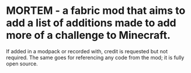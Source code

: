 # MORTEM - a fabric mod that aims to add a list of additions made to add more of a challenge to Minecraft.

If added in a modpack or recorded with, credit is requested but not required. The same goes for referencing any code from the mod; it is fully open source.
